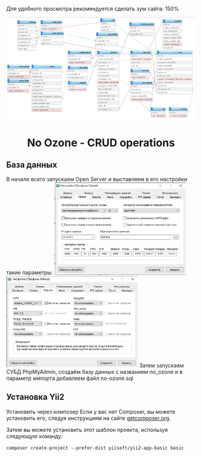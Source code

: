 Для удобного просмотра рекомендуется сделать зум сайта: 150%
<p align="center">
    <img src="FOR_READ_ME/DB.png">
    <h1 align="center">No Ozone - CRUD operations</h1>
</p>

<h2>База данных</h2>
В начале всего запускаем Open Server и выставляем в его настройки такие параметры:
<img src="FOR_READ_ME/1.png" width="350px">
<img src="FOR_READ_ME/2.png" width="350px">
Затем запускаем СУБД PhpMyAdmin, создаём базу данных с названием no_ozone и в параметр импорта добавляем файл no-ozone.sql

<h2>Установка Yii2</h2>
Установить через композер
Если у вас нет Composer, вы можете установить его, следуя инструкциям на сайте <a href="http://getcomposer.org/doc/00-intro.md#installation-nix">getcomposer.org</a>.

Затем вы можете установить этот шаблон проекта, используя следующую команду:
~~~
composer create-project --prefer-dist yiisoft/yii2-app-basic basic
~~~
